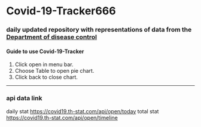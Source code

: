 # Covid-19-Tracker666

### daily updated repository with representations of data from the [Department of disease control](https://covid19.th-stat.com)

#### Guide to use Covid-19-Tracker
1. Click open in menu bar.
2. Choose Table to open pie chart.
3. Click back to close chart.

------
### api data link
  daily stat https://covid19.th-stat.com/api/open/today 
  total stat https://covid19.th-stat.com/api/open/timeline
